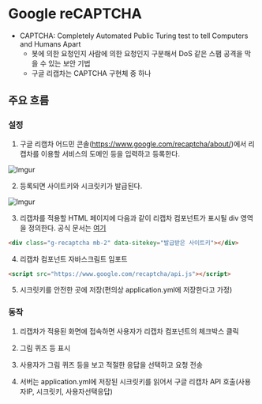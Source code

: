 # Google reCAPTCHA

- CAPTCHA: Completely Automated Public Turing test to tell Computers and Humans Apart
  - 봇에 의한 요청인지 사람에 의한 요청인지 구분해서 DoS 같은 스팸 공격을 막을 수 있는 보안 기법
  - 구글 리캡차는 CAPTCHA 구현체 중 하나

## 주요 흐름

### 설정

1. 구글 리캡차 어드민 콘솔(https://www.google.com/recaptcha/about/)에서 리캡차를 이용할 서비스의 도메인 등을 입력하고 등록한다.

![Imgur](https://i.imgur.com/uWmdwOD.png)

2. 등록되면 사이트키와 시크릿키가 발급된다.

![Imgur](https://i.imgur.com/LA9H0ns.png)

3. 리캡차를 적용할 HTML 페이지에 다음과 같이 리캡차 컴포넌트가 표시될 div 영역을 정의한다. 공식 문서는 [여기](https://developers.google.com/recaptcha/docs/v3)

```html
<div class="g-recaptcha mb-2" data-sitekey="발급받은 사이트키"></div>
```

4. 리캡차 컴포넌트 자바스크림트 임포트

```html
<script src="https://www.google.com/recaptcha/api.js"></script>
```

5. 시크릿키를 안전한 곳에 저장(편의상 application.yml에 저장한다고 가정)

### 동작

1. 리캡차가 적용된 화면에 접속하면 사용자가 리캡차 컴포넌트의 체크박스 클릭

2. 그림 퀴즈 등 표시

3. 사용자가 그림 퀴즈 등을 보고 적절한 응답을 선택하고 요청 전송

4. 서버는 application.yml에 저장된 시크릿키를 읽어서 구글 리캡차 API 호출(사용자IP, 시크릿키, 사용자선택응답)


